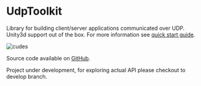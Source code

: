 # UdpToolkit

Library for building client/server applications communicated over UDP.  
Unity3d support out of the box. For more information see [quick start guide](documentation/quick-start-core.md).

![cudes](images/cubes.gif)

Source code available on [GitHub](https://github.com/UdpToolkit/UdpToolkit).

Project under development, for exploring actual API please checkout to develop branch.
